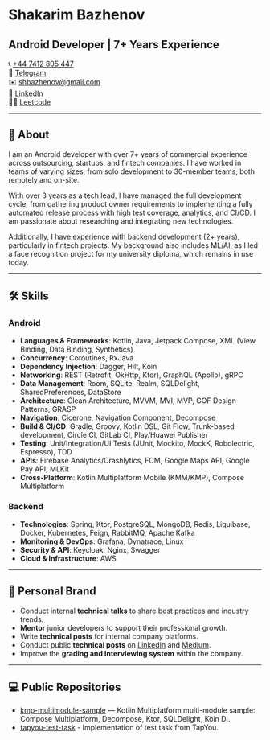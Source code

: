 # Shakarim Bazhenov

## Android Developer | 7+ Years Experience

📞 [+44 7412 805 447](https://wa.me/447412805447)  
💬 [Telegram](t.me/shbazhenov)  
✉️ [shbazhenov@gmail.com](mailto:shbazhenov@gmail.com)  
🔗 [LinkedIn](https://www.linkedin.com/in/shakarim-bazhenov/)  
👨‍💻 [Leetcode](https://leetcode.com/u/shbazhenov/)  

---

## 📌 About
I am an Android developer with over 7+ years of commercial experience across outsourcing, startups, and fintech companies. I have worked in teams of varying sizes, from solo development to 30-member teams, both remotely and on-site.

With over 3 years as a tech lead, I have managed the full development cycle, from gathering product owner requirements to implementing a fully automated release process with high test coverage, analytics, and CI/CD. I am passionate about researching and integrating new technologies.

Additionally, I have experience with backend development (2+ years), particularly in fintech projects. My background also includes ML/AI, as I led a face recognition project for my university diploma, which remains in use today.

---

## 🛠 Skills

### **Android**
- **Languages & Frameworks**: Kotlin, Java, Jetpack Compose, XML (View Binding, Data Binding, Synthetics)
- **Concurrency**: Coroutines, RxJava
- **Dependency Injection**: Dagger, Hilt, Koin
- **Networking**: REST (Retrofit, OkHttp, Ktor), GraphQL (Apollo), gRPC
- **Data Management**: Room, SQLite, Realm, SQLDelight, SharedPreferences, DataStore
- **Architecture**: Clean Architecture, MVVM, MVI, MVP, GOF Design Patterns, GRASP
- **Navigation**: Cicerone, Navigation Component, Decompose
- **Build & CI/CD**: Gradle, Groovy, Kotlin DSL, Git Flow, Trunk-based development, Circle CI, GitLab CI, Play/Huawei Publisher
- **Testing**: Unit/Integration/UI Tests (JUnit, Mockito, MockK, Robolectric, Espresso), TDD
- **APIs**: Firebase Analytics/Crashlytics, FCM, Google Maps API, Google Pay API, MLKit
- **Cross-Platform**: Kotlin Multiplatform Mobile (KMM/KMP), Compose Multiplatform

### **Backend**
- **Technologies**: Spring, Ktor, PostgreSQL, MongoDB, Redis, Liquibase, Docker, Kubernetes, Feign, RabbitMQ, Apache Kafka
- **Monitoring & DevOps**: Grafana, Dynatrace, Linux
- **Security & API**: Keycloak, Nginx, Swagger
- **Cloud & Infrastructure**: AWS

---

## 🌟 Personal Brand
- Conduct internal **technical talks** to share best practices and industry trends.
- **Mentor** junior developers to support their professional growth.
- Write **technical posts** for internal company platforms.
- Conduct public **technical posts** on [LinkedIn](https://www.linkedin.com/in/shakarim-bazhenov/) and [Medium](https://medium.com/@shbazhenov).
- Improve the **grading and interviewing system** within the company.

---

## 💻 Public Repositories
- [kmp-multimodule-sample](https://github.com/shaka-it/kmp-multimodule-sample) — Kotlin Multiplatform multi-module sample: Compose Multiplatform, Decompose, Ktor, SQLDelight, Koin DI.
- [tapyou-test-task](https://github.com/shaka-it/tapyou-test-task) - Implementation of test task from TapYou.
